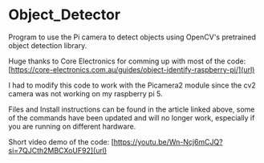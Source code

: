 # Object_Detector

Program to use the Pi camera to detect objects using OpenCV's pretrained object detection library.

Huge thanks to Core Electronics for comming up with most of the code: [https://core-electronics.com.au/guides/object-identify-raspberry-pi/](url)

I had to modify this code to work with the Picamera2 module since the cv2 camera was not working on my raspberry pi 5.

Files and Install instructions can be found in the article linked above, some of the commands have been updated and will no longer work, especially if you are running on different hardware.

Short video demo of the code: [https://youtu.be/Wn-Ncj6mCJQ?si=7QJCth2MBCXoUF92](url)
